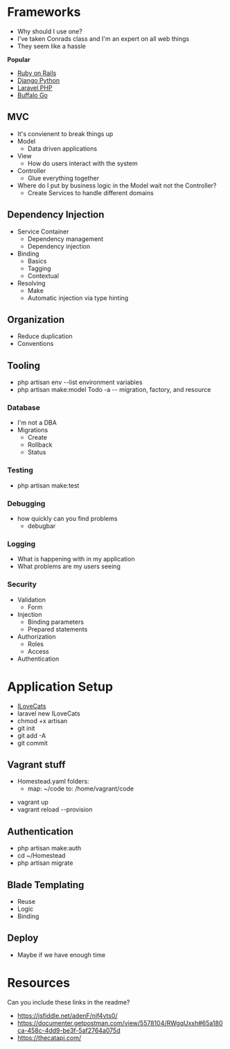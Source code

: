 # Frameworks

  - Why should I use one?
  - I've taken Conrads class and I'm an expert on all web things
  - They seem like a hassle

<span id="Popular"></span>**Popular**

  - [Ruby on Rails](https://rubyonrails.org/)
  - [Django Python](https://www.djangoproject.com/)
  - [Laravel PHP](https://laravel.com/)
  - [Buffalo Go](https://gobuffalo.io/en)

## MVC

  - It's convienent to break things up
  - Model
      - Data driven applications
  - View
      - How do users interact with the system
  - Controller
      - Glue everything together
  - Where do I put by business logic in the Model wait not the
    Controller?
      - Create Services to handle different domains

## Dependency Injection

  - Service Container
      - Dependency management
      - Dependency injection
  - Binding
      - Basics
      - Tagging
      - Contextual
  - Resolving
      - Make
      - Automatic injection via type hinting

## Organization

  - Reduce duplication
  - Conventions

## Tooling

  - php artisan env --list environment variables
  - php artisan make:model Todo -a -- migration, factory, and resource

### Database

  - I'm not a DBA
  - Migrations
      - Create
      - Rollback
      - Status

### Testing

  - php artisan make:test

### Debugging

  - how quickly can you find problems
      - debugbar

### Logging

  - What is happening with in my application
  - What problems are my users seeing

### Security

  - Validation
      - Form
  - Injection
      - Binding parameters
      - Prepared statements
  - Authorization
      - Roles
      - Access
  - Authentication

# Application Setup

  - [ILoveCats](http://ilovecats.test/)
  - laravel new ILoveCats
  - chmod +x artisan
  - git init
  - git add -A
  - git commit

## Vagrant stuff

  - Homestead.yaml folders:
      - map: \~/code to: /home/vagrant/code

<!-- end list -->

  - vagrant up
  - vagrant reload --provision

## Authentication

  - php artisan make:auth
  - cd \~/Homestead
  - php artisan migrate

## Blade Templating

  - Reuse
  - Logic
  - Binding

## Deploy

  - Maybe if we have enough time

# Resources

Can you include these links in the
    readme?

  - <https://jsfiddle.net/adenF/njf4vts0/>
  - <https://documenter.getpostman.com/view/5578104/RWgqUxxh#65a180ca-458c-4dd9-be3f-5af2764a075d>
  - <https://thecatapi.com/>

